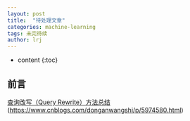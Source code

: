 ```yaml
---
layout: post
title:  "待处理文章"
categories: machine-learning
tags: 未完待续
author: lrj
---
```


* content
{:toc}


## 前言
[查询改写（Query Rewrite）方法总结](http://xudongyang.coding.me/query-rewrite/)(https://www.cnblogs.com/donganwangshi/p/5974580.html)









